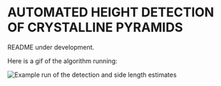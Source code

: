 # AUTOMATED HEIGHT DETECTION OF CRYSTALLINE PYRAMIDS
README under development.

Here is a gif of the algorithm running:

![Example run of the detection and side length estimates](alg-example.gif)
